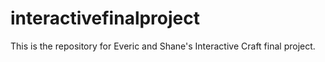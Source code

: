 # interactivefinalproject
This is the repository for Everic and Shane's Interactive Craft final project.
